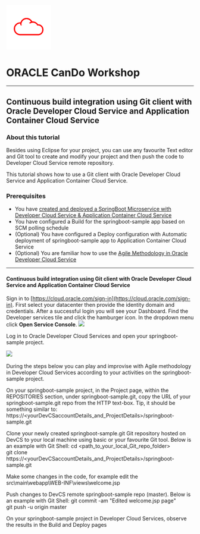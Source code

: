 ![](../common/images/customer.logo.png)
---
# ORACLE CanDo Workshop #
-----
## Continuous build integration using Git client with Oracle Developer Cloud Service and Application Container Cloud Service ##

### About this tutorial ###
Besides using Eclipse for your project, you can use any favourite Text editor and Git tool to create and modify your project and then push the code to Developer Cloud Service remote repository.

This tutorial shows how to use a Git client with Oracle Developer Cloud Service and Application Container Cloud Service.

### Prerequisites ###

- You have [created and deployed a SpringBoot Microservice with Developer Cloud Service & Application Container Cloud Service](../springboot-sample/README.md)
- You have configured a Build for the springboot-sample app based on SCM polling schedule
- (Optional) You have configured a Deploy configuration with Automatic deployment of springboot-sample app to Application Container Cloud Service 
- (Optional) You are familiar how to use the [Agile Methodology in Oracle Developer Cloud Service](../agile/README.md) 

----

#### Continuous build integration using Git client with Oracle Developer Cloud Service and Application Container Cloud Service ####

Sign in to [https://cloud.oracle.com/sign-in](https://cloud.oracle.com/sign-in). First select your datacenter then provide the identity domain and credentials. After a successful login you will see your Dashboard. Find the Developer services tile and click the hamburger icon. In the dropdown menu click **Open Service Console**.
![](images/01.dashboard.png)

Log in to Oracle Developer Cloud Services and open your springboot-sample project.

![](images/20.open.devcs.project.png)


During the steps below you can play and improvise with Agile methodology in Developer Cloud Services according to your activities on the springboot-sample project.


On your springboot-sample project, in the Project page, within the REPOSITORIES section, under springboot-sample.git, copy the URL of your springboot-sample.git repo from the HTTP text-box. Tip, it should be something similar to: https://<yourDevCSaccountDetails_and_ProjectDetails>/springboot-sample.git 

Clone your newly created springboot-sample.git Git repository hosted on DevCS to your local machine using basic or your favourite Git tool. 
Below is an example with Git Shell:
    cd <path_to_your_local_Git_repo_folder>		
    git clone https://<yourDevCSaccountDetails_and_ProjectDetails>/springboot-sample.git 

Make some changes in the code, for example edit the src\main\webapp\WEB-INF\views\welcome.jsp 

Push changes to DevCS remote springboot-sample repo (master). 
Below is an example with Git Shell:
    git commit -am "Edited welcome.jsp page"		
    git push -u origin master

On your springboot-sample project in Developer Cloud Services, observe the results in the Build and Deploy pages





